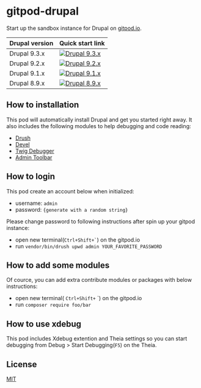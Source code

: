 # gitpod-drupal
Start up the sandbox instance for Drupal on [gitpod.io](https://gitpod.io/).

|Drupal version|Quick start link|
|-|-|
|Drupal 9.3.x|[![Drupal 9.3.x](https://gitpod.io/button/open-in-gitpod.svg)](https://gitpod.io/#DRUPAL_CORE_VERSION=9.3.x/https://github.com/blauerberg/gitpod-drupal)|
|Drupal 9.2.x|[![Drupal 9.2.x](https://gitpod.io/button/open-in-gitpod.svg)](https://gitpod.io/#DRUPAL_CORE_VERSION=9.2.x/https://github.com/blauerberg/gitpod-drupal)|
|Drupal 9.1.x|[![Drupal 9.1.x](https://gitpod.io/button/open-in-gitpod.svg)](https://gitpod.io/#DRUPAL_CORE_VERSION=9.1.x/https://github.com/blauerberg/gitpod-drupal)|
|Drupal 8.9.x|[![Drupal 8.9.x](https://gitpod.io/button/open-in-gitpod.svg)](https://gitpod.io/#DRUPAL_CORE_VERSION=8.9.x/https://github.com/blauerberg/gitpod-drupal)|

## How to installation

This pod will automatically install Drupal and get you started right away.
It also includes the following modules to help debugging and code reading:
- [Drush](https://www.drupal.org/project/drush)
- [Devel](https://www.drupal.org/project/devel)
- [Twig Debugger](https://www.drupal.org/project/twig_debugger)
- [Admin Toolbar](https://www.drupal.org/project/admin_toolbar)

## How to login

This pod create an account below when initialized:
- username: `admin`
- password: `{generate with a random string}`

Please change password to following instructions after spin up your gitpod instance:
- open new terminal(`` Ctrl+Shift+` ``) on the gitpod.io
- run `vendor/bin/drush upwd admin YOUR_FAVORITE_PASSWORD`

## How to add some modules
Of cource, you can add extra contribute modules or packages with below instructions:
- open new terminal( `Ctrl+Shift+` `) on the gitpod.io
- run `composer require foo/bar`

## How to use xdebug
This pod includes Xdebug extention and Theia settings so you can start debugging from Debug > Start Debugging(`F5`) on the Theia.

## License

[MIT](LICENSE)

